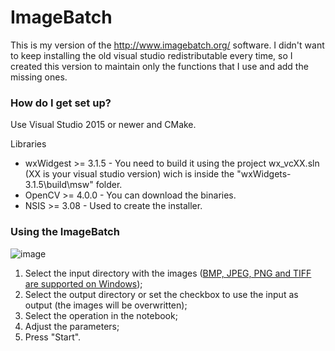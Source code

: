 # ImageBatch

This is my version of the http://www.imagebatch.org/ software. I didn't want to keep installing the old visual studio redistributable every time, so I created this version to maintain only the functions that I use and add the missing ones.  

### How do I get set up? ###

Use Visual Studio 2015 or newer and CMake.

Libraries  
- wxWidgest >= 3.1.5 - You need to build it using the project wx_vcXX.sln (XX is your visual studio version) wich is inside the "wxWidgets-3.1.5\build\msw" folder.  
- OpenCV >= 4.0.0 - You can download the binaries.  
- NSIS >= 3.08 - Used to create the installer.  

### Using the ImageBatch ###

![image](https://user-images.githubusercontent.com/47462118/148135526-cccb38aa-4ac5-4494-b980-5e3ca37262b1.png)

1. Select the input directory with the images ([BMP, JPEG, PNG and TIFF are supported on Windows](https://docs.opencv.org/4.5.5/d4/da8/group__imgcodecs.html#ga288b8b3da0892bd651fce07b3bbd3a56)); 
2. Select the output directory or set the checkbox to use the input as output (the images will be overwritten);  
3. Select the operation in the notebook;  
4. Adjust the parameters;  
5. Press "Start".
